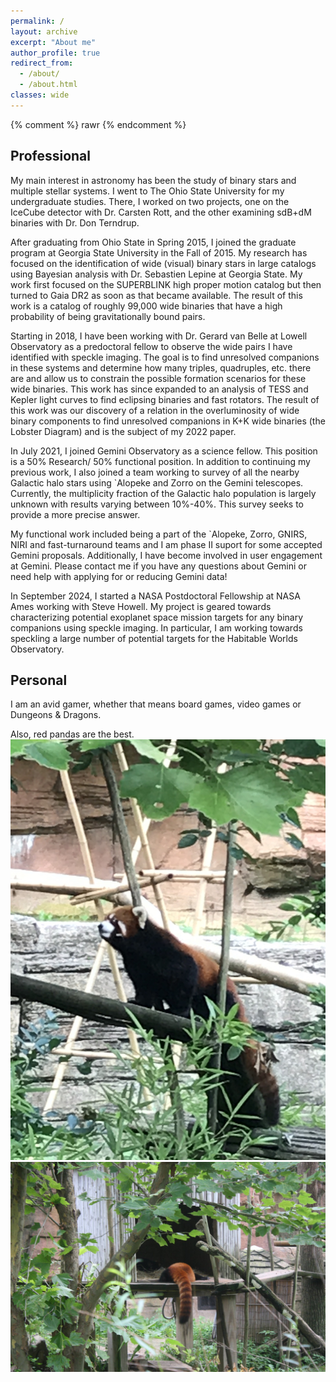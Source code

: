 ```yaml
---
permalink: /
layout: archive
excerpt: "About me"
author_profile: true
redirect_from: 
  - /about/
  - /about.html
classes: wide
---
```


{% comment %}
rawr
{% endcomment %}

## Professional

My main interest in astronomy has been the study of binary stars and multiple stellar systems.  I went to The Ohio State University for my undergraduate studies.  There, I worked on two projects, one on the IceCube detector with Dr. Carsten Rott, and the other examining sdB+dM binaries with Dr. Don Terndrup.  

After graduating from Ohio State in Spring 2015, I joined the graduate program at Georgia State University in the Fall of 2015.  My research has focused on the identification of wide (visual) binary stars in large catalogs using Bayesian analysis with Dr. Sebastien Lepine at Georgia State.  My work first focused on the SUPERBLINK high proper motion catalog but then turned to Gaia DR2 as soon as that became available.  The result of this work is a catalog of roughly 99,000 wide binaries that have a high probability of being gravitationally bound pairs.  

Starting in 2018, I have been working with Dr. Gerard van Belle at Lowell Observatory as a predoctoral fellow to observe the wide pairs I have identified with speckle imaging.  The goal is to find unresolved companions in these systems and determine how many triples, quadruples, etc. there are and allow us to constrain the possible formation scenarios for these wide binaries.  This work has since expanded to an analysis of TESS and Kepler light curves to find eclipsing binaries and fast rotators.  The result of this work was our discovery of a relation in the overluminosity of wide binary components to find unresolved companions in K+K wide binaries (the Lobster Diagram) and is the subject of my 2022 paper.

In July 2021, I joined Gemini Observatory as a science fellow.  This position is a 50% Research/ 50% functional position.  In addition to continuing my previous work, I also joined a team working to survey of all the nearby Galactic halo stars using `Alopeke and Zorro on the Gemini telescopes.  Currently, the multiplicity fraction of the Galactic halo population is largely unknown with results varying between 10%-40%.  This survey seeks to provide a more precise answer. 

My functional work included being a part of the `Alopeke, Zorro, GNIRS, NIRI and fast-turnaround teams and I am phase II suport for some accepted Gemini proposals.  Additionally, I have become involved in user engagement at Gemini.  Please contact me if you have any questions about Gemini or need help with applying for or reducing Gemini data!

In September 2024, I started a NASA Postdoctoral Fellowship at NASA Ames working with Steve Howell. My project is geared towards characterizing potential exoplanet space mission targets for any binary companions using speckle imaging. In particular, I am working towards speckling a large number of potential targets for the Habitable Worlds Observatory.

## Personal
I am an avid gamer, whether that means board games, video games or Dungeons & Dragons.

Also, red pandas are the best.
<img src="../images/red_panda_cbus_zoo_2.jpg" alt="Red panda at Columbus zoo" class="center">
<img src="../images/rp1.jpg" alt="Red panda at Columbus zoo" class="center">
